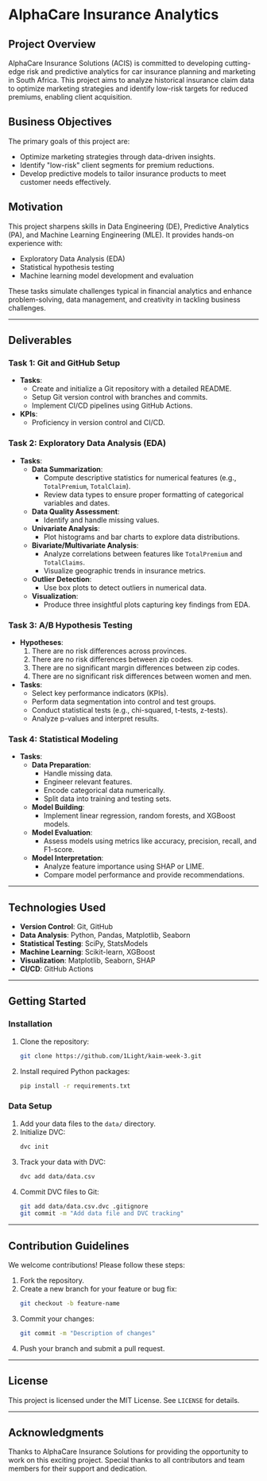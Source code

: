 # AlphaCare Insurance Analytics

## Project Overview
AlphaCare Insurance Solutions (ACIS) is committed to developing cutting-edge risk and predictive analytics for car insurance planning and marketing in South Africa. This project aims to analyze historical insurance claim data to optimize marketing strategies and identify low-risk targets for reduced premiums, enabling client acquisition.

## Business Objectives
The primary goals of this project are:
- Optimize marketing strategies through data-driven insights.
- Identify "low-risk" client segments for premium reductions.
- Develop predictive models to tailor insurance products to meet customer needs effectively.

## Motivation
This project sharpens skills in Data Engineering (DE), Predictive Analytics (PA), and Machine Learning Engineering (MLE). It provides hands-on experience with:
- Exploratory Data Analysis (EDA)
- Statistical hypothesis testing
- Machine learning model development and evaluation

These tasks simulate challenges typical in financial analytics and enhance problem-solving, data management, and creativity in tackling business challenges.

---

## Deliverables
### Task 1: Git and GitHub Setup
- **Tasks**:
  - Create and initialize a Git repository with a detailed README.
  - Setup Git version control with branches and commits.
  - Implement CI/CD pipelines using GitHub Actions.
- **KPIs**:
  - Proficiency in version control and CI/CD.

### Task 2: Exploratory Data Analysis (EDA)
- **Tasks**:
  - **Data Summarization**:
    - Compute descriptive statistics for numerical features (e.g., `TotalPremium`, `TotalClaim`).
    - Review data types to ensure proper formatting of categorical variables and dates.
  - **Data Quality Assessment**:
    - Identify and handle missing values.
  - **Univariate Analysis**:
    - Plot histograms and bar charts to explore data distributions.
  - **Bivariate/Multivariate Analysis**:
    - Analyze correlations between features like `TotalPremium` and `TotalClaims`.
    - Visualize geographic trends in insurance metrics.
  - **Outlier Detection**:
    - Use box plots to detect outliers in numerical data.
  - **Visualization**:
    - Produce three insightful plots capturing key findings from EDA.

### Task 3: A/B Hypothesis Testing
- **Hypotheses**:
  1. There are no risk differences across provinces.
  2. There are no risk differences between zip codes.
  3. There are no significant margin differences between zip codes.
  4. There are no significant risk differences between women and men.
- **Tasks**:
  - Select key performance indicators (KPIs).
  - Perform data segmentation into control and test groups.
  - Conduct statistical tests (e.g., chi-squared, t-tests, z-tests).
  - Analyze p-values and interpret results.

### Task 4: Statistical Modeling
- **Tasks**:
  - **Data Preparation**:
    - Handle missing data.
    - Engineer relevant features.
    - Encode categorical data numerically.
    - Split data into training and testing sets.
  - **Model Building**:
    - Implement linear regression, random forests, and XGBoost models.
  - **Model Evaluation**:
    - Assess models using metrics like accuracy, precision, recall, and F1-score.
  - **Model Interpretation**:
    - Analyze feature importance using SHAP or LIME.
    - Compare model performance and provide recommendations.

---

## Technologies Used
- **Version Control**: Git, GitHub
- **Data Analysis**: Python, Pandas, Matplotlib, Seaborn
- **Statistical Testing**: SciPy, StatsModels
- **Machine Learning**: Scikit-learn, XGBoost
- **Visualization**: Matplotlib, Seaborn, SHAP
- **CI/CD**: GitHub Actions

---

## Getting Started
### Installation
1. Clone the repository:
   ```bash
   git clone https://github.com/1Light/kaim-week-3.git
   ```
2. Install required Python packages:
   ```bash
   pip install -r requirements.txt
   ```

### Data Setup
1. Add your data files to the `data/` directory.
2. Initialize DVC:
   ```bash
   dvc init
   ```
3. Track your data with DVC:
   ```bash
   dvc add data/data.csv
   ```
4. Commit DVC files to Git:
   ```bash
   git add data/data.csv.dvc .gitignore
   git commit -m "Add data file and DVC tracking"
   ```

---

## Contribution Guidelines
We welcome contributions! Please follow these steps:
1. Fork the repository.
2. Create a new branch for your feature or bug fix:
   ```bash
   git checkout -b feature-name
   ```
3. Commit your changes:
   ```bash
   git commit -m "Description of changes"
   ```
4. Push your branch and submit a pull request.

---

## License
This project is licensed under the MIT License. See `LICENSE` for details.

---

## Acknowledgments
Thanks to AlphaCare Insurance Solutions for providing the opportunity to work on this exciting project. Special thanks to all contributors and team members for their support and dedication.